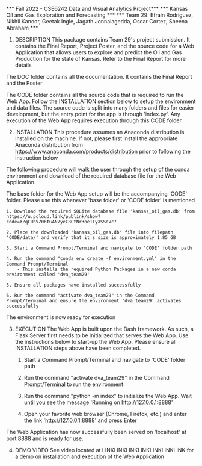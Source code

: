 *** Fall 2022 - CSE6242 Data and Visual Analytics Project***
*** Kansas Oil and Gas Exploration and Forecasting ***
*** Team 29: Efrain Rodriguez, Nikhil Kanoor, Geetak Ingle, Jagath Jonnalagedda, Oscar Cortez, Sheena Abraham​ ***

1) DESCRIPTION
This package contains Team 29's project submission. It contains the Final Report, Project Poster, and the source code for a Web Application that allows users to explore and predict the Oil and Gas Production for the state of Kansas. Refer to the Final Report for more details

The DOC folder contains all the documentation. It contains the Final Report and the Poster

The CODE folder contains all the source code that is required to run the Web App. Follow the INSTALLATION section below to setup the environment and data files. The source code is split into many folders and files for easier development, but the entry point for the app is through 'index.py'. Any execution of the Web App requires execution through this CODE folder

2) INSTALLATION
This procedure assumes an Anaconda distribution is installed on the machine. If not, please first install the appropriate Anaconda distribution from 
https://www.anaconda.com/products/distribution prior to following the instruction below

The following procedure will walk the user through the setup of the conda environment and download of the required database file for the Web Application. 

The base folder for the Web App setup will be the accompanying 'CODE' folder. Please use this whenever 'base folder' or 'CODE folder' is mentioned

    1. Download the required SQLite database file 'kansas_oil_gas.db' from https://u.pcloud.link/publink/show?code=XZqCUhVZ06tGAN7yeC8CtNr3oe1TyXSSoVc7

    2. Place the downloaded 'kansas_oil_gas.db' file into filepath 'CODE/data/' and verify that it's size is approximately 1.85 GB
    
    3. Start a Command Prompt/Terminal and navigate to 'CODE' folder path

    4. Run the command "conda env create -f environment.yml" in the Command Prompt/Terminal
        - This installs the required Python Packages in a new conda environment called 'dva_team29'
    
    5. Ensure all packages have installed successfully
    
    6. Run the command "activate dva_team29" in the Command Prompt/Terminal and ensure the environment 'dva_team29' activates successfully

The environment is now ready for execution

3) EXECUTION
The Web App is built upon the Dash framework. As such, a Flask Server first needs to be initialized that serves the Web App. Use the instructions below to start-up the Web App. Please ensure all INSTALLATION steps above have been completed.

    1. Start a Command Prompt/Terminal and navigate to 'CODE' folder path

    2. Run the command "activate dva_team29" in the Command Prompt/Terminal to run the environment

    3. Run the command "python -m index" to initialize the Web App. Wait until you see the message 'Running on http://127.0.0.1:8888' 

    4. Open your favorite web browser (Chrome, Firefox, etc.) and enter the link 'http://127.0.0.1:8888' and press Enter
    
The Web Application has now successfully been served on 'localhost' at port 8888 and is ready for use.


4) DEMO VIDEO
See video located at LINKLINKLINKLINKLINKLINKLINK for a demo on installation and execution of the Web Application